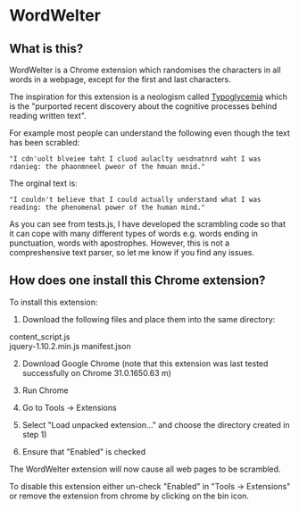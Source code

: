 WordWelter
==========

What is this?
-------------

WordWelter is a Chrome extension which randomises the characters in all words in a webpage, except for the first and last characters.

The inspiration for this extension is a neologism called [Typoglycemia](http://en.wikipedia.org/wiki/Typoglycemia) which is the "purported recent discovery about the cognitive processes behind reading written text".

For example most people can understand the following even though the text has been scrabled:

    "I cdn'uolt blveiee taht I cluod aulaclty uesdnatnrd waht I was rdanieg: the phaonmneel pweor of the hmuan mnid."

The orginal text is:

    "I couldn't believe that I could actually understand what I was reading: the phenomenal power of the human mind."

As you can see from tests.js, I have developed the scrambling code so that it can cope with many different types of words e.g. words ending in punctuation, words with apostrophes. However, this is not a compreshensive text parser, so let me know if you find any issues.

How does one install this Chrome extension?
-------------------------------------------

To install this extension:

1) Download the following files and place them into the same directory:

content_script.js	
jquery-1.10.2.min.js
manifest.json

2) Download Google Chrome (note that this extension was last tested successfully on Chrome 31.0.1650.63 m)

3) Run Chrome

4) Go to Tools -> Extensions

5) Select "Load unpacked extension..." and choose the directory created in step 1)

6) Ensure that "Enabled" is checked

The WordWelter extension will now cause all web pages to be scrambled.

To disable this extension either un-check "Enabled" in "Tools -> Extensions" or remove the extension from chrome by clicking on the bin icon.


